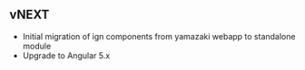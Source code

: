## vNEXT
* Initial migration of ign components from yamazaki webapp to standalone module
* Upgrade to Angular 5.x
